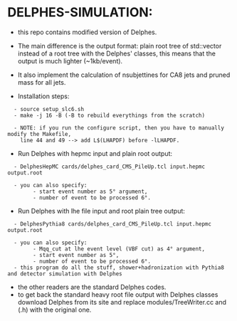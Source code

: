 DELPHES-SIMULATION:
====================

  * this repo contains modified version of Delphes.
  * The main difference is the output format: plain root tree of std::vector<float> instead of a root tree with the Delphes' classes, this means that the output is much lighter (~1kb/event). 
  * It also implement the calculation of nsubjettines for CA8 jets and pruned mass for all jets.


  * Installation steps:
```
  - source setup_slc6.sh
  - make -j 16 -B (-B to rebuild everythings from the scratch)

  - NOTE: if you run the configure script, then you have to manually modify the Makefile,
    line 44 and 49 --> add L$(LHAPDF) before -lLHAPDF.
```

  * Run Delphes with hepmc input and plain root output:
```
  - DelphesHepMC cards/delphes_card_CMS_PileUp.tcl input.hepmc output.root

  - you can also specify: 
        - start event number as 5° argument,
        - number of event to be processed 6°.
```  
  * Run Delphes with lhe file input and root plain tree output:
```
  - DelphesPythia8 cards/delphes_card_CMS_PileUp.tcl input.hepmc output.root

  - you can also specify: 
        - Mqq_cut at lhe event level (VBF cut) as 4° argument,
        - start event number as 5°,
        - number of event to be processed 6°.
  - this program do all the stuff, shower+hadronization with Pythia8 and detector simulation with Delphes
```
  
  * the other readers are the standard Delphes codes.
  * to get back the standard heavy root file output with Delphes classes download Delphes from its site and replace modules/TreeWriter.cc and (.h) with the original one.
      

